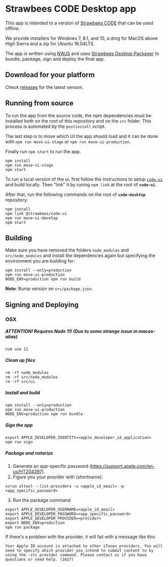 # Strawbees CODE Desktop app

This app is intended to a version of [Strawbees CODE](https://code.strawbees.com) that can be used offline.

We provide installers for Windows 7, 8.1, and 10, a dmg for MacOS above High Sierra and a zip for Ubuntu 18.04LTS.

The app is written using [NWJS](https://nwjs.io/) and uses [Strawbees Desktop Packager](https://github.com/strawbees/desktop-packager) to bundle, package, sign and deploy the final app.

## Download for your platform

Check [releases](https://github.com/strawbees/code-desktop/releases) for the latest version.

## Running from source

To run the app from the source code, the npm dependencies must be installed both on the root of this repository and on the `src` folder. This process is automated by the `postinstall` script.

The last step is to move which UI the app should load and it can be done with `npm run move-ui-stage` or `npm run move-ui-production`.

Finally run `npm start` to run the app.

```shell
npm install
npm run move-ui-stage
npm start
```

To run a local version of the ui, first follow the instructions to setup [`code-ui`](https://github.com/strawbees/code-ui) and build locally. Then "link" it by runing `npm link` at the root of **`code-ui`**.

After that, run the following commands on the root of **`code-desktop`** repository:

```shell
npm install
npm link @strawbees/code-ui
npm run move-ui-develop
npm start
```

## Building

Make sure you have removed the folders `node_modules` and `src/node_modules` and install the dependencies again but specifying the environment you are building for:

```shell
npm install --only=production
npm run move-ui-production
NODE_ENV=production npm run build
```

**Note**: Bump version on `src/package.json`.

## Signing and Deploying

### OSX

##### *ATTENTION! Requires Node 11! (Due to some strange issue in macos-alias)*
```shell
nvm use 11
```
##### Clean up files
```shell
rm -rf node_modules
rm -rf src/node_modules
rm -rf src/ui
```
##### Install and build
```shell
npm install --only=production
npm run move-ui-production
NODE_ENV=production npm run bundle
```
##### Sign the app
```shell
export APPLE_DEVELOPER_IDENTITY=<apple_developer_id_application>
npm run sign
```
##### Package and notarize
1. Generate an app-specific password (https://support.apple.com/en-us/HT204397).
2. Figure you your provider with (shortname):
```shell
xcrun altool --list-providers -u <apple_id_email> -p <app_specific_password>
```
3. Run the package command
```shell
export APPLE_DEVELOPER_USERNAME=<apple_id_email>
export APPLE_DEVELOPER_PASSWORD=<app_specific_password>
export APPLE_DEVELOPER_PROVIDER=<provider>
export NODE_ENV=production
npm run package
```
If there's a problem with the provider, it will fail with a message like this:
```
Your Apple ID account is attached to other iTunes providers. You will need to specify which provider you intend to submit content to by using the -itc_provider command. Please contact us if you have questions or need help. (1627)
```
